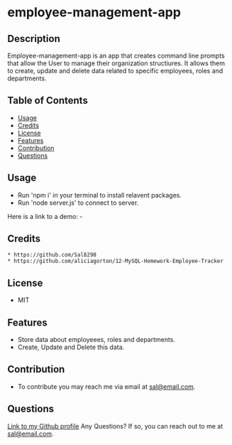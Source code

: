 # employee-management-app
## Description

Employee-management-app is an app that creates command line prompts that allow the User to manage their organization structiures. It allows them to create, update and delete data related to specific employees, roles and departments.

  ## Table of Contents
  - [Usage](#Usage)
  - [Credits](#Credits)
  - [License](#License)
  - [Features](#Features)
  - [Contribution](#Contribution)
  - [Questions](#Questions)

## Usage
  * Run 'npm i' in your terminal to install relavent packages.
  * Run 'node server.js' to connect to server.

  Here is a link to a demo: - 


  ## Credits
    * https://github.com/Sal8298
    * https://github.com/aliciagorton/12-MySQL-Homework-Employee-Tracker

  ## License
  * MIT

  ## Features
  * Store data about employeees, roles and departments.
  * Create, Update and Delete this data.

  ## Contribution
  * To contribute you may reach me via email at sal@email.com.

  ## Questions
  [Link to my Github profile](https://github.com/Sal8298)
  Any Questions? If so, you can reach out to me at sal@email.com.